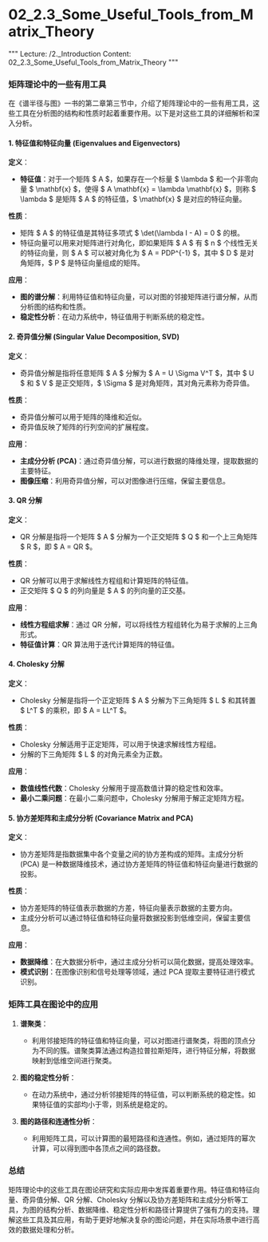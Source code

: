 # 02_2.3_Some_Useful_Tools_from_Matrix_Theory

"""
Lecture: /2._Introduction
Content: 02_2.3_Some_Useful_Tools_from_Matrix_Theory
"""

### 矩阵理论中的一些有用工具

在《谱半径与图》一书的第二章第三节中，介绍了矩阵理论中的一些有用工具，这些工具在分析图的结构和性质时起着重要作用。以下是对这些工具的详细解析和深入分析。

#### 1. 特征值和特征向量 (Eigenvalues and Eigenvectors)

**定义**：
- **特征值**：对于一个矩阵 $ A $，如果存在一个标量 $ \lambda $ 和一个非零向量 $ \mathbf{x} $，使得 $ A \mathbf{x} = \lambda \mathbf{x} $，则称 $ \lambda $ 是矩阵 $ A $ 的特征值，$ \mathbf{x} $ 是对应的特征向量。
  
**性质**：
- 矩阵 $ A $ 的特征值是其特征多项式 $ \det(\lambda I - A) = 0 $ 的根。
- 特征向量可以用来对矩阵进行对角化，即如果矩阵 $ A $ 有 $ n $ 个线性无关的特征向量，则 $ A $ 可以被对角化为 $ A = PDP^{-1} $，其中 $ D $ 是对角矩阵，$ P $ 是特征向量组成的矩阵。

**应用**：
- **图的谱分解**：利用特征值和特征向量，可以对图的邻接矩阵进行谱分解，从而分析图的结构和性质。
- **稳定性分析**：在动力系统中，特征值用于判断系统的稳定性。

#### 2. 奇异值分解 (Singular Value Decomposition, SVD)

**定义**：
- 奇异值分解是指将任意矩阵 $ A $ 分解为 $ A = U \Sigma V^T $，其中 $ U $ 和 $ V $ 是正交矩阵，$ \Sigma $ 是对角矩阵，其对角元素称为奇异值。

**性质**：
- 奇异值分解可以用于矩阵的降维和近似。
- 奇异值反映了矩阵的行列空间的扩展程度。

**应用**：
- **主成分分析 (PCA)**：通过奇异值分解，可以进行数据的降维处理，提取数据的主要特征。
- **图像压缩**：利用奇异值分解，可以对图像进行压缩，保留主要信息。

#### 3. QR 分解

**定义**：
- QR 分解是指将一个矩阵 $ A $ 分解为一个正交矩阵 $ Q $ 和一个上三角矩阵 $ R $，即 $ A = QR $。

**性质**：
- QR 分解可以用于求解线性方程组和计算矩阵的特征值。
- 正交矩阵 $ Q $ 的列向量是 $ A $ 的列向量的正交基。

**应用**：
- **线性方程组求解**：通过 QR 分解，可以将线性方程组转化为易于求解的上三角形式。
- **特征值计算**：QR 算法用于迭代计算矩阵的特征值。

#### 4. Cholesky 分解

**定义**：
- Cholesky 分解是指将一个正定矩阵 $ A $ 分解为下三角矩阵 $ L $ 和其转置 $ L^T $ 的乘积，即 $ A = LL^T $。

**性质**：
- Cholesky 分解适用于正定矩阵，可以用于快速求解线性方程组。
- 分解的下三角矩阵 $ L $ 的对角元素全为正数。

**应用**：
- **数值线性代数**：Cholesky 分解用于提高数值计算的稳定性和效率。
- **最小二乘问题**：在最小二乘问题中，Cholesky 分解用于解正定矩阵方程。

#### 5. 协方差矩阵和主成分分析 (Covariance Matrix and PCA)

**定义**：
- 协方差矩阵是指数据集中各个变量之间的协方差构成的矩阵。主成分分析 (PCA) 是一种数据降维技术，通过协方差矩阵的特征值和特征向量进行数据的投影。

**性质**：
- 协方差矩阵的特征值表示数据的方差，特征向量表示数据的主要方向。
- 主成分分析可以通过特征值和特征向量将数据投影到低维空间，保留主要信息。

**应用**：
- **数据降维**：在大数据分析中，通过主成分分析可以简化数据，提高处理效率。
- **模式识别**：在图像识别和信号处理等领域，通过 PCA 提取主要特征进行模式识别。

### 矩阵工具在图论中的应用

1. **谱聚类**：
   - 利用邻接矩阵的特征值和特征向量，可以对图进行谱聚类，将图的顶点分为不同的簇。谱聚类算法通过构造拉普拉斯矩阵，进行特征分解，将数据映射到低维空间进行聚类。

2. **图的稳定性分析**：
   - 在动力系统中，通过分析邻接矩阵的特征值，可以判断系统的稳定性。如果特征值的实部均小于零，则系统是稳定的。

3. **图的路径和连通性分析**：
   - 利用矩阵工具，可以计算图的最短路径和连通性。例如，通过矩阵的幂次计算，可以得到图中各顶点之间的路径数。

### 总结

矩阵理论中的这些工具在图论研究和实际应用中发挥着重要作用。特征值和特征向量、奇异值分解、QR 分解、Cholesky 分解以及协方差矩阵和主成分分析等工具，为图的结构分析、数据降维、稳定性分析和路径计算提供了强有力的支持。理解这些工具及其应用，有助于更好地解决复杂的图论问题，并在实际场景中进行高效的数据处理和分析。